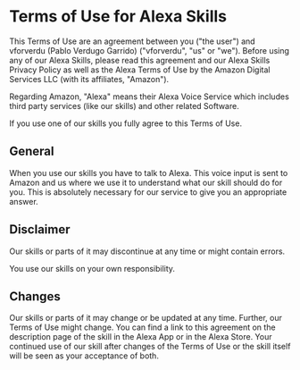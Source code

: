 Terms of Use for Alexa Skills
===============================

This Terms of Use are an agreement between you ("the user") and vforverdu (Pablo Verdugo Garrido) ("vforverdu", "us" or "we"). Before using any of our Alexa Skills, please read this agreement and our Alexa Skills Privacy Policy as well as the Alexa Terms of Use by the Amazon Digital Services LLC (with its affiliates, "Amazon").

Regarding Amazon, "Alexa" means their Alexa Voice Service which includes third party services (like our skills) and other related Software.

If you use one of our skills you fully agree to this Terms of Use.

General
-------

When you use our skills you have to talk to Alexa. This voice input is sent to Amazon and us where we use it to understand what our skill should do for you. This is absolutely necessary for our service to give you an appropriate answer.

Disclaimer
----------

Our skills or parts of it may discontinue at any time or might contain errors.

You use our skills on your own responsibility.

Changes
-------

Our skills or parts of it may change or be updated at any time. Further, our Terms of Use might change. You can find a link to this agreement on the description page of the skill in the Alexa App or in the Alexa Store. Your continued use of our skill after changes of the Terms of Use or the skill itself will be seen as your acceptance of both.
